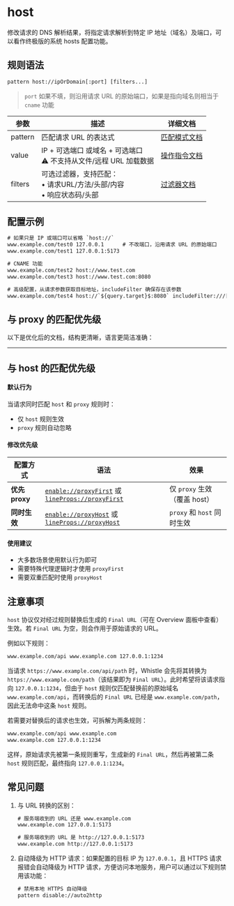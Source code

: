 # host
修改请求的 DNS 解析结果，将指定请求解析到特定 IP 地址（域名）及端口，可以看作终极版的系统 hosts 配置功能。

## 规则语法
``` txt
pattern host://ipOrDomain[:port] [filters...]
```
> `port` 如果不填，则沿用请求 URL 的原始端口，如果是指向域名则相当于 `cname` 功能

| 参数    | 描述                                                         | 详细文档                  |
| ------- | ------------------------------------------------------------ | ------------------------- |
| pattern | 匹配请求 URL 的表达式                                        | [匹配模式文档](./pattern) |
| value   | IP + 可选端口 或域名 + 可选端口<br/>⚠️ 不支持从文件/远程 URL 加载数据 | [操作指令文档](./operation)   |
| filters | 可选过滤器，支持匹配：<br/>• 请求URL/方法/头部/内容<br/>• 响应状态码/头部 | [过滤器文档](./filters) |


## 配置示例
``` txt
# 如果只是 IP 或端口可以省略 `host://`
www.example.com/test0 127.0.0.1      # 不改端口，沿用请求 URL 的原始端口
www.example.com/test1 127.0.0.1:5173

# CNAME 功能
www.example.com/test2 host://www.test.com
www.example.com/test3 host://www.test.com:8080

# 高级配置，从请求参数获取目标地址，includeFilter 确保存在该参数
www.example.com/test4 host://`${query.target}$:8080` includeFilter:///[?&]target=[\w-]+/i
```
## 与 proxy 的匹配优先级
以下是优化后的文档，结构更清晰，语言更简洁准确：

---

## 与 host 的匹配优先级

#### 默认行为

当请求同时匹配 `host` 和 `proxy` 规则时：
- 仅 `host` 规则生效
- `proxy` 规则自动忽略

#### 修改优先级
| 配置方式 | 语法 | 效果 |
|---------|------|------|
| **优先 proxy** | [`enable://proxyFirst`](./enable) 或 [`lineProps://proxyFirst`](./lineProps) | 仅 `proxy` 生效（覆盖 host） |
| **同时生效** | [`enable://proxyHost`](./enable) 或 [`lineProps://proxyHost`](./lineProps) | `proxy` 和 `host` 同时生效 |

#### 使用建议
- 大多数场景使用默认行为即可
- 需要特殊代理逻辑时才使用 `proxyFirst`
- 需要双重匹配时使用 `proxyHost`

## 注意事项
`host` 协议仅对经过规则替换后生成的 `Final URL`（可在 Overview 面板中查看）生效。若 `Final URL` 为空，则会作用于原始请求的 URL。

例如以下规则：

``` txt
www.example.com/api www.example.com 127.0.0.1:1234
```

当请求 `https://www.example.com/api/path` 时，Whistle 会先将其转换为 `https://www.example.com/path`（该结果即为 `Final URL`）。此时希望将该请求指向 `127.0.0.1:1234`，但由于 `host` 规则仅匹配替换前的原始域名 `www.example.com/api`，而转换后的 `Final URL` 已经是 `www.example.com/path`，因此无法命中这条 `host` 规则。

若需要对替换后的请求也生效，可拆解为两条规则：

``` txt
www.example.com/api www.example.com
www.example.com 127.0.0.1:1234
```

这样，原始请求先被第一条规则重写，生成新的 `Final URL`，然后再被第二条 `host` 规则匹配，最终指向 `127.0.0.1:1234`。


## 常见问题
1. 与 URL 转换的区别：
    ``` txt
    # 服务端收到的 URL 还是 www.example.com
    www.example.com 127.0.0.1:5173

    # 服务端收到的 URL 是 http://127.0.0.1:5173
    www.example.com http://127.0.0.1:5173
    ```
2. 自动降级为 HTTP 请求：如果配置的目标 IP 为 `127.0.0.1`，且 HTTPS 请求报错会自动降级为 HTTP 请求，方便访问本地服务，用户可以通过以下规则禁用该功能：
    ``` txt
    # 禁用本地 HTTPS 自动降级
    pattern disable://auto2http
    ```
